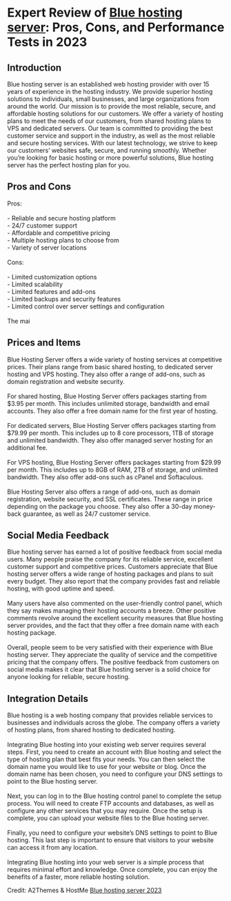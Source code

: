 <h1>Expert Review of <a href="https://a2themes.com/blue-hosting-server-reviews">Blue hosting server</a>: Pros, Cons, and Performance Tests in 2023</h1>
<h2>Introduction</h2>
Blue hosting server is an established web hosting provider with over 15 years of experience in the hosting industry. We provide superior hosting solutions to individuals, small businesses, and large organizations from around the world. Our mission is to provide the most reliable, secure, and affordable hosting solutions for our customers. We offer a variety of hosting plans to meet the needs of our customers, from shared hosting plans to VPS and dedicated servers. Our team is committed to providing the best customer service and support in the industry, as well as the most reliable and secure hosting services. With our latest technology, we strive to keep our customers’ websites safe, secure, and running smoothly. Whether you’re looking for basic hosting or more powerful solutions, Blue hosting server has the perfect hosting plan for you.
<h2>Pros and Cons</h2>
Pros: <br><br>- Reliable and secure hosting platform <br>- 24/7 customer support <br>- Affordable and competitive pricing <br>- Multiple hosting plans to choose from <br>- Variety of server locations<br><br>Cons: <br><br>- Limited customization options <br>- Limited scalability <br>- Limited features and add-ons <br>- Limited backups and security features <br>- Limited control over server settings and configuration<br><br>The mai
<h2>Prices and Items</h2>
Blue Hosting Server offers a wide variety of hosting services at competitive prices. Their plans range from basic shared hosting, to dedicated server hosting and VPS hosting. They also offer a range of add-ons, such as domain registration and website security.<br><br>For shared hosting, Blue Hosting Server offers packages starting from $3.95 per month. This includes unlimited storage, bandwidth and email accounts. They also offer a free domain name for the first year of hosting.<br><br>For dedicated servers, Blue Hosting Server offers packages starting from $79.99 per month. This includes up to 8 core processors, 1TB of storage and unlimited bandwidth. They also offer managed server hosting for an additional fee.<br><br>For VPS hosting, Blue Hosting Server offers packages starting from $29.99 per month. This includes up to 8GB of RAM, 2TB of storage, and unlimited bandwidth. They also offer add-ons such as cPanel and Softaculous.<br><br>Blue Hosting Server also offers a range of add-ons, such as domain registration, website security, and SSL certificates. These range in price depending on the package you choose. They also offer a 30-day money-back guarantee, as well as 24/7 customer service.
<h2>Social Media Feedback</h2>
Blue hosting server has earned a lot of positive feedback from social media users. Many people praise the company for its reliable service, excellent customer support and competitive prices. Customers appreciate that Blue hosting server offers a wide range of hosting packages and plans to suit every budget. They also report that the company provides fast and reliable hosting, with good uptime and speed. <br><br>Many users have also commented on the user-friendly control panel, which they say makes managing their hosting accounts a breeze. Other positive comments revolve around the excellent security measures that Blue hosting server provides, and the fact that they offer a free domain name with each hosting package.<br><br>Overall, people seem to be very satisfied with their experience with Blue hosting server. They appreciate the quality of service and the competitive pricing that the company offers. The positive feedback from customers on social media makes it clear that Blue hosting server is a solid choice for anyone looking for reliable, secure hosting.
<h2>Integration Details</h2>
Blue hosting is a web hosting company that provides reliable services to businesses and individuals across the globe. The company offers a variety of hosting plans, from shared hosting to dedicated hosting.<br><br>Integrating Blue hosting into your existing web server requires several steps. First, you need to create an account with Blue hosting and select the type of hosting plan that best fits your needs. You can then select the domain name you would like to use for your website or blog. Once the domain name has been chosen, you need to configure your DNS settings to point to the Blue hosting server.<br><br>Next, you can log in to the Blue hosting control panel to complete the setup process. You will need to create FTP accounts and databases, as well as configure any other services that you may require. Once the setup is complete, you can upload your website files to the Blue hosting server.<br><br>Finally, you need to configure your website’s DNS settings to point to Blue hosting. This last step is important to ensure that visitors to your website can access it from any location.<br><br>Integrating Blue hosting into your web server is a simple process that requires minimal effort and knowledge. Once complete, you can enjoy the benefits of a faster, more reliable hosting solution.
<p>Credit: A2Themes & HostMe <a href="https://a2themes.com/blue-hosting-server-reviews">Blue hosting server 2023</a></p>